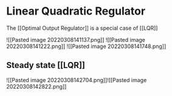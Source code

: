 # Linear Quadratic Regulator
The [[Optimal Output Regulator]] is a special case of [[LQR]]

![[Pasted image 20220308141137.png]]
![[Pasted image 20220308141222.png]]
![[Pasted image 20220308141748.png]]
## Steady state [[LQR]]
![[Pasted image 20220308142704.png]]![[Pasted image 20220308142822.png]]
